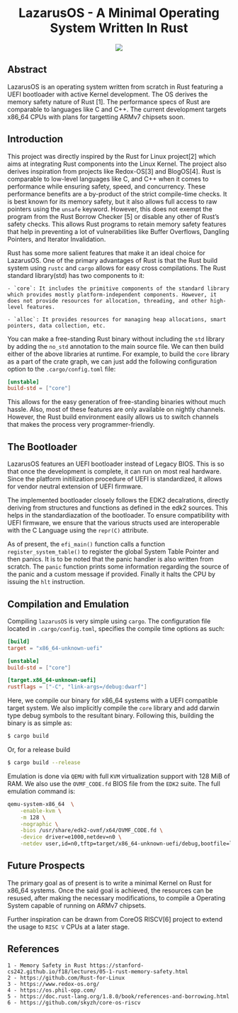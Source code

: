 <h1 align=center>LazarusOS - A Minimal Operating System Written In Rust</h1>
<p align=center>
   <img src="https://shields.io/badge/Made_With-Rust-green" />
</p>

## Abstract
LazarusOS is an operating system written from scratch in Rust featuring a UEFI bootloader with active Kernel development. The OS derives the memory safety nature of Rust [1]. The performance specs of Rust are comparable to languages like C and C++. The current development targets x86_64 CPUs with plans for targetting ARMv7 chipsets soon.

## Introduction
This project was directly inspired by the Rust for Linux project[2] which aims at integrating Rust components into the Linux Kernel. The project also derives inspiration from projects like Redox-OS[3] and BlogOS[4]. 
Rust is comparable to low-level languages like C, and C++ when it comes to performance while ensuring safety, speed, and concurrency. These performance benefits are a by-product of the strict compile-time checks.  It is best known for its memory safety, but it also allows full access to raw pointers using the `unsafe` keyword. However, this does not exempt the program from the Rust Borrow Checker [5] or disable any other of Rust’s safety checks. This allows Rust programs to retain memory safety features that help in preventing a lot of vulnerabilities like Buffer Overflows, Dangling Pointers, and Iterator Invalidation. 

Rust has some more salient features that make it an ideal choice for LazarusOS. One of the primary advantages of Rust is that the Rust build system using `rustc` and `cargo` allows for easy cross compilations. The Rust standard library(std) has two components to it:

	- `core`: It includes the primitive components of the standard library which provides mostly platform-independent components. However, it does not provide resources for allocation, threading, and other high-level features.

	- `alloc`: It provides resources for managing heap allocations, smart pointers, data collection, etc.
	
You can make a free-standing Rust binary without including the `std` library by adding the `no_std` annotation to the main source file. We can then build either of the above libraries at runtime. For example, to build the `core` library as a part of the crate graph, we can just add the following configuration option to the `.cargo/config.toml` file:

```toml
[unstable]
build-std = ["core"]
```

This allows for the easy generation of free-standing binaries without much hassle. Also, most of these features are only available on nightly channels. However, the Rust build environment easily allows us to switch channels that makes the process very programmer-friendly.
 
## The Bootloader
LazarusOS features an UEFI bootloader instead of Legacy BIOS. This is so that once the development is complete, it can run on most real hardware. Since the platform initilization procedure of UEFI is standardized, it allows for vendor neutral extension of UEFI firmware.

The implemented bootloader closely follows the EDK2 decalrations, directly deriving from structures and functions as defined in the edk2 sources. This helps in the standardiazation of the bootloader. To ensure compatibility with UEFI firmware, we ensure that the various structs used are interoperable with the C Language using the `repr(C)` attribute. 

As of present, the `efi_main()` function calls a function `register_system_table()` to register the global System Table Pointer and then panics. It is to be noted that the panic handler is also written from scratch. The `panic` function prints some information regarding the source of the panic and a custom message if provided. Finally it halts the CPU by issuing the `hlt` instruction.

## Compilation and Emulation
Compiling `lazarusOS` is very simple using `cargo`.  The configuration file located in `.cargo/config.toml`, specifies the compile time options as such:

```toml
[build]
target = "x86_64-unknown-uefi" 

[unstable]
build-std = ["core"]

[target.x86_64-unknown-uefi]
rustflags = ["-C", "link-args=/debug:dwarf"] 
```
Here, we compile our binary for x86_64 systems with a UEFI compatible target system. We also implicitly compile the `core` library and add darwin type debug symbols to the resultant binary. Following this, building the binary is as simple as:
```bash
$ cargo build
```
Or, for a release build
```bash
$ cargo build --release
```

Emulation is done via `QEMU`  with full `KVM` virtualization support with 128 MiB of RAM.  We also use the `OVMF_CODE.fd` BIOS file from the `EDK2` suite. The full emulation command is:

```bash
qemu-system-x86_64  \
    -enable-kvm \
    -m 128 \
    -nographic \
    -bios /usr/share/edk2-ovmf/x64/OVMF_CODE.fd \
    -device driver=e1000,netdev=n0 \
    -netdev user,id=n0,tftp=target/x86_64-unknown-uefi/debug,bootfile=lazarus.efi
```


## Future Prospects
The primary goal as of present is to write a minimal Kernel on Rust for x86_64 systems. Once the said goal is achieved, the resources can be resused, after making the necessary modifications, to compile a Operating System capable of running on ARMv7 chipsets.

Further inspiration can be drawn from CoreOS RISCV[6] project to extend the usage to `RISC V` CPUs at a later stage.

## References
	1 - Memory Safety in Rust https://stanford-cs242.github.io/f18/lectures/05-1-rust-memory-safety.html
	2 - https://github.com/Rust-for-Linux
	3 - https://www.redox-os.org/
	4 - https://os.phil-opp.com/
	5 - https://doc.rust-lang.org/1.8.0/book/references-and-borrowing.html
	6 - https://github.com/skyzh/core-os-riscv
